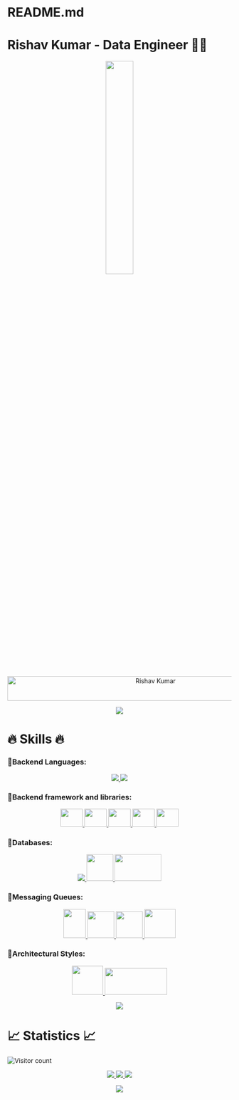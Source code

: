 # README.md
# Rishav Kumar - Data Engineer 👨‍💻

<p align="center">
  <img src="img.png" width="35%">
</p>

<div align="center">
  <img src="https://readme-typing-svg.herokuapp.com?font=Kaushan+Script&size=40&duration=3500&color=447FF7&background=FFFFFF00&center=true&vCenter=true&width=650&height=55&lines=Hey!+It's+Rishav+Kumar+%F0%9F%91%8B%F0%9F%8F%BB;I+am+a+Data+Engineer+%F0%9F%A7%91%F0%9F%8F%BB%E2%80%8D%F0%9F%92%BB;I+am+from+India+%F0%9F%87%AE%F0%9F%87%B3;I+have+3%2B+years+of+experience+%F0%9F%93%88;In+building+backend+infrastructures+%E2%9A%99%EF%B8%8F" alt="Rishav Kumar" width="650" height="55">
</div>

<p align="center">
  <img src="https://user-images.githubusercontent.com/73097560/115834477-dbab4500-a447-11eb-908a-139a6edaec5c.gif">
</p>

# 🔥 Skills 🔥

### 🔹Backend Languages:

<p align="center">
  <a href="https://www.java.com" target="_blank">
    <img src="https://img.icons8.com/color/48/000000/java-coffee-cup-logo.png"/>
  </a>
  <a href="https://developer.mozilla.org/en-US/docs/Web/JavaScript" target="_blank">
    <img src="https://img.icons8.com/color/48/000000/javascript.png"/>
  </a>
</p>

### 🔹Backend framework and libraries:

<p align="center">
  <a href="https://spring.io/projects/spring-framework" target="_blank">
    <img src="https://spring.io/images/projects/spring-framework-640ad1b04f7efa89e0f0f7353e6b5e02.svg?v=2" height=40 width=50 />
  </a>
  <a href="https://spring.io/projects/spring-boot" target="_blank">
    <img src="https://spring.io/images/projects/spring-boot-7f2e24fb962501672cc91ccd285ed2ba.svg" height=40 width=50 />
  </a>
  <a href="https://spring.io/projects/spring-data" target="_blank">
    <img src="https://spring.io/images/projects/spring-data-79cc203ed8c54191215a60f9e5dc638f.svg" height=40 width=50 />
  </a>
  <a href="https://spring.io/projects/spring-security" target="_blank">
    <img src="https://spring.io/images/projects/spring-security-b712a4cdb778e72eb28b8c55ec39dbd1.svg" height=40 width=50 />
  </a>
  <a href="https://spring.io/projects/spring-cloud" target="_blank">
    <img src="https://spring.io/images/projects/spring-cloud-81fe04ab129ab99da0e7c7115bb09920.svg" height=40 width=50 />
  </a>
</p>

### 🔹Databases:

<p align="center">
  <a href="https://www.mysql.com/" target="_blank">
    <img src="https://img.icons8.com/fluent/50/000000/mysql-logo.png"/>
  </a>
  <a href="https://www.mongodb.com/" target="_blank">
    <img src="https://img.icons8.com/color/452/mongodb.png" height=60 width=60 />
  </a>
  <a href="https://redis.com/" target="_blank">
    <img src="https://redis.com/wp-content/themes/wpx/assets/images/logo-redis.svg?auto=webp&quality=85,75&width=120" height=60 width=105 />
  </a>
</p>

### 🔹Messaging Queues:

<p align="center">
  <a href="https://kafka.apache.org" target="_blank">
    <img src="https://external-content.duckduckgo.com/iu/?u=https%3A%2F%2Fstawarczyk.pl%2Fwp-content%2Fuploads%2F2020%2F06%2Fkafka.png&f=1&nofb=1" height=65 width=50 />
  </a>
  <a href="https://cloud.google.com/pubsub/docs/overview" target="_blank">
    <img src="https://iconape.com/wp-content/png_logo_vector/google-cloud-pub-sub-logo.png" height=60 width=60 />
  </a>
  <a href="https://www.rabbitmq.com" target="_blank">
    <img src="https://cdn.iconscout.com/icon/free/png-256/rabbitmq-282296.png" height=60 width=60 />
  </a>
  <a href="https://aws.amazon.com/sqs/" target="_blank">
    <img src="https://cdn2.iconfinder.com/data/icons/amazon-aws-stencils/100/App_Services_copy_Amazon_SQS-512.png" height=65 width=70 />
  </a>
</p>

### 🔹Architectural Styles:

<p align="center">
  <a href="https://docs.microsoft.com/en-us/azure/architecture/best-practices/api-design" target="_blank">
    <img src="https://icon-library.com/images/rest-api-icon/rest-api-icon-8.jpg" height=65 width=70 />
  </a>
  <a href="https://grpc.io/" target="_blank">
    <img src="https://cncf-branding.netlify.app/img/projects/grpc/horizontal/white/grpc-horizontal-white.png" height=60 width=140 />
  </a>
</p>

<p align="center">
  <img src="https://user-images.githubusercontent.com/73097560/115834477-dbab4500-a447-11eb-908a-139a6edaec5c.gif">
</p>

# 📈 Statistics 📈

![Visitor count](https://komarev.com/ghpvc/?username=ergovind08&color=447ff7&label=Visitor+count)

<p align="center">
  <a href="https://github.com/ergovind08">
    <img src="https://github-readme-stats.vercel.app/api?username=ergovind08&show_icons=true&theme=github_dark&hide_border=true" />
    <img src="https://github-readme-streak-stats.herokuapp.com/?user=ergovind08&theme=github-dark-blue&hide_border=true" />
    <img src="https://activity-graph.herokuapp.com/graph?username=ergovind08&theme=react-dark" />
  </a>
</p>

<p align="center">
  <img src="https://user-images.githubusercontent.com/73097560/115834477-dbab4500-a447-11eb-908a-139a6edaec5c.gif">
</p>

</div>
